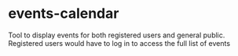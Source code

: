 # events-calendar
Tool to display events for both registered users and general public. Registered users would have to log in to access the full list of events
